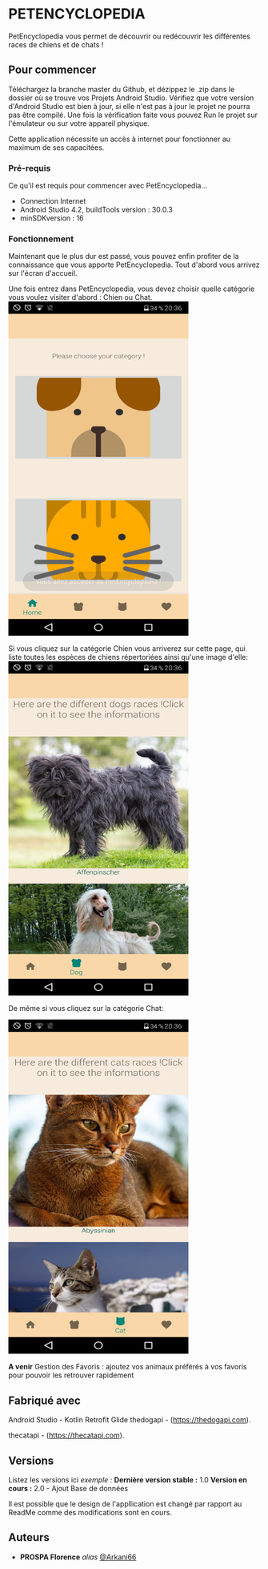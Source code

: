 # PETENCYCLOPEDIA

PetEncyclopedia vous permet de découvrir ou redécouvrir les différentes races de chiens et de chats !

## Pour commencer

Téléchargez la branche master du Github, et dézippez le .zip dans le dossier où se trouve vos Projets Android Studio. Vérifiez que votre version d'Android Studio est bien à jour, si elle n'est pas à jour le projet ne pourra pas être compilé. Une fois la vérification faite vous pouvez Run le projet sur l'émulateur ou sur votre appareil physique.

Cette application nécessite un accès à internet pour fonctionner au maximum de ses capacitées.

### Pré-requis

Ce qu'il est requis pour commencer avec PetEncyclopedia...

- Connection Internet
- Android Studio 4.2, buildTools version : 30.0.3
- minSDKversion : 16

### Fonctionnement

Maintenant que le plus dur est passé, vous pouvez enfin profiter de la connaissance que vous apporte PetEncyclopedia.
Tout d'abord vous arrivez sur l'écran d'accueil.

Une fois entrez dans PetEncyclopedia, vous devez choisir quelle catégorie vous voulez visiter d'abord : Chien ou Chat.
<img width="360px" height="667px" src="https://github.com/Arkani66/PetEncyclopedia/blob/master/images/Screenshot_2021-05-28-20-36-11.png">

Si vous cliquez sur la catégorie Chien vous arriverez sur cette page, qui liste toutes les espèces de chiens répertoriées ainsi qu'une image d'elle:
<img width="360px" height="667px" src="https://github.com/Arkani66/PetEncyclopedia/blob/master/images/Screenshot_2021-05-28-20-36-18.png">

De même si vous cliquez sur la catégorie Chat:

<img width="360px" height="667px" src="https://github.com/Arkani66/PetEncyclopedia/blob/master/images/Screenshot_2021-05-28-20-36-28.png">

**A venir** Gestion des Favoris : ajoutez vos animaux préférés à vos favoris pour pouvoir les retrouver rapidement

## Fabriqué avec

Android Studio - Kotlin
Retrofit
Glide
thedogapi - (https://thedogapi.com).

thecatapi - (https://thecatapi.com).


## Versions
Listez les versions ici 
_exemple :_
**Dernière version stable :** 1.0
**Version en cours :** 2.0 - Ajout Base de données

Il est possible que le design  de l'appllication est changé par rapport au ReadMe comme des modifications sont en cours.

## Auteurs
* **PROSPA Florence** _alias_ [@Arkani66](https://github.com/Arkani66)


